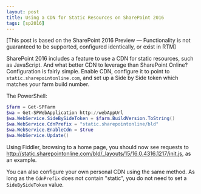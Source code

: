 ```yaml
---
layout: post
title: Using a CDN for Static Resources on SharePoint 2016
tags: [sp2016]
---
```


[This post is based on the SharePoint 2016 Preview — Functionality is not guaranteed to be supported, configured identically, or exist in RTM]

SharePoint 2016 includes a feature to use a CDN for static resources, such as JavaScript. And what better CDN to leverage than SharePoint Online? Configuration is fairly simple. Enable CDN, configure it to point to `static.sharepointonline.com`, and set up a Side by Side token which matches your farm build number.

The PowerShell:

```powershell
$farm = Get-SPFarm
$wa = Get-SPWebApplication http://webAppUrl
$wa.WebService.SideBySideToken = $farm.BuildVersion.ToString()
$wa.WebService.CdnPrefix = "static.sharepointonline/bld"
$wa.WebService.EnableCdn = $true
$wa.WebService.Update()
```

Using Fiddler, browsing to a home page, you should now see requests to http://static.sharepointonline.com/bld/_layouts/15/16.0.4316.1217/init.js, as an example.

You can also configure your own personal CDN using the same method. As long as the `CdnPrefix` does not contain "static", you do not need to set a `SideBySideToken` value.